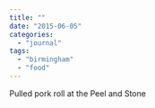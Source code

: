 ```yaml
---
title: ""
date: "2015-06-05"
categories: 
  - "journal"
tags: 
  - "birmingham"
  - "food"
---
```


Pulled pork roll at the Peel and Stone
